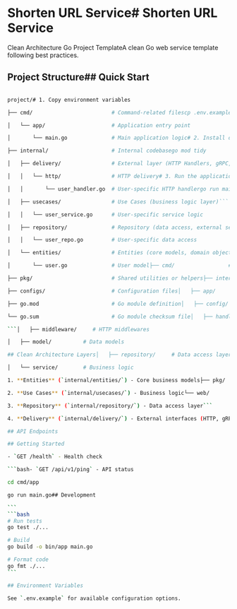 # Shorten URL Service# Shorten URL Service

Clean Architecture Go Project TemplateA clean Go web service template following best practices.

## Project Structure## Quick Start

````bash

project/# 1. Copy environment variables

├── cmd/                         # Command-related filescp .env.example .env

│   └── app/                     # Application entry point

│       └── main.go              # Main application logic# 2. Install dependencies

├── internal/                    # Internal codebasego mod tidy

│   ├── delivery/                # External layer (HTTP Handlers, gRPC, etc.)

│   │   └── http/                # HTTP delivery# 3. Run the application

│   │       └── user_handler.go  # User-specific HTTP handlergo run main.go

│   ├── usecases/                # Use Cases (business logic layer)```

│   │   └── user_service.go      # User-specific service logic

│   ├── repository/              # Repository (data access, external services)## Project Structure

│   │   └── user_repo.go         # User-specific data access

│   └── entities/                # Entities (core models, domain objects)```

│       └── user.go              # User model├── cmd/                 # Application entrypoints

├── pkg/                         # Shared utilities or helpers├── internal/            # Private application code

├── configs/                     # Configuration files│   ├── app/            # Application composition root

├── go.mod                       # Go module definition│   ├── config/         # Configuration

└── go.sum                       # Go module checksum file│   ├── handler/        # HTTP handlers

```│   ├── middleware/     # HTTP middlewares

│   ├── model/          # Data models

## Clean Architecture Layers│   ├── repository/     # Data access layer

│   └── service/        # Business logic

1. **Entities** (`internal/entities/`) - Core business models├── pkg/                # Public libraries

2. **Use Cases** (`internal/usecases/`) - Business logic└── web/                # Web assets (optional)

3. **Repository** (`internal/repository/`) - Data access layer```

4. **Delivery** (`internal/delivery/`) - External interfaces (HTTP, gRPC, etc.)

## API Endpoints

## Getting Started

- `GET /health` - Health check

```bash- `GET /api/v1/ping` - API status

cd cmd/app

go run main.go## Development

```
```bash
# Run tests
go test ./...

# Build
go build -o bin/app main.go

# Format code
go fmt ./...
```

## Environment Variables

See `.env.example` for available configuration options.
````
